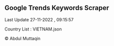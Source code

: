 

## Google Trends Keywords Scraper 
 
Last Update 27-11-2022 , 09:15:57

Country List :
VIETNAM.json



© Abdul Muttaqin 
